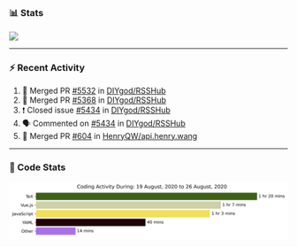### :bar_chart: Stats

<a href="#">
  <img align="center" src="https://github-readme-stats.vercel.app/api?username=henryqw&count_private=true&show_icons=true" />
</a>
<!-- <a href="#">
  <img align="center" src="https://github-readme-stats-git-master.henryqw.vercel.app/api/top-langs/?username=HenryQW&layout=compact" />
</a> -->

---

### :zap: Recent Activity

<!--START_SECTION:activity-->

1. 🎉 Merged PR [#5532](https://github.com//DIYgod/RSSHub/pull/5532) in [DIYgod/RSSHub](https://github.com//DIYgod/RSSHub)
2. 🎉 Merged PR [#5368](https://github.com//DIYgod/RSSHub/pull/5368) in [DIYgod/RSSHub](https://github.com//DIYgod/RSSHub)
3. ❗️ Closed issue [#5434](https://github.com//DIYgod/RSSHub/issues/5434) in [DIYgod/RSSHub](https://github.com//DIYgod/RSSHub)
4. 🗣 Commented on [#5434](https://github.com//DIYgod/RSSHub/issues/5434) in [DIYgod/RSSHub](https://github.com//DIYgod/RSSHub)
5. 🎉 Merged PR [#604](https://github.com//HenryQW/api.henry.wang/pull/604) in [HenryQW/api.henry.wang](https://github.com//HenryQW/api.henry.wang)
<!--END_SECTION:activity-->

---

### :calendar: Code Stats

![WakaTime](https://github.com/HenryQW/HenryQW/blob/master/images/stat.svg)
